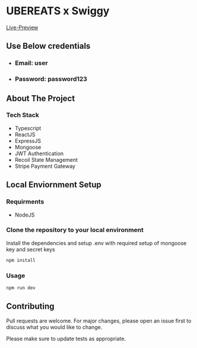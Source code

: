 # UBEREATS x Swiggy


[Live-Preview](https://swiggy-clone-j5gz.onrender.com)

## Use Below credentials
* ### Email: user
* ### Password: password123

## About The Project


### Tech Stack
* Typescript
* ReactJS
* ExpressJS
* Mongoose
* JWT Authentication
* Recoil State Management
* Stripe Payment Gateway


## Local Enviornment Setup
### Requirments
* NodeJS

### Clone the repository to your local environment
Install the dependencies and setup .env with required setup of mongoose key and secret keys

```bash
npm install
```

### Usage

```bash
npm run dev
```

## Contributing

Pull requests are welcome. For major changes, please open an issue first
to discuss what you would like to change.

Please make sure to update tests as appropriate.

